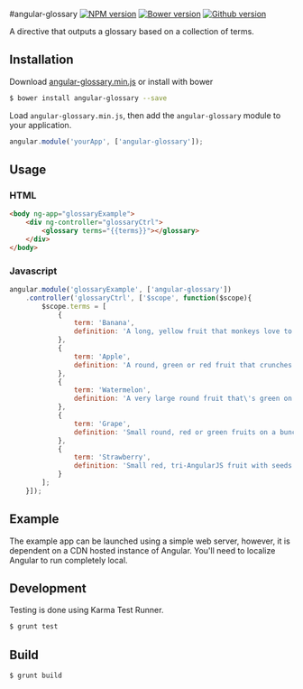 #angular-glossary
[![NPM version](https://badge.fury.io/js/angular-glossary.svg)](http://badge.fury.io/js/angular-glossary)
[![Bower version](https://badge.fury.io/bo/angular-glossary.svg)](http://badge.fury.io/bo/angular-glossary)
[![Github version](https://badge.fury.io/gh/angular-glossary.svg)](http://badge.fury.io/gh/angular-glossary)

A directive that outputs a glossary based on a collection of terms.

## Installation

Download [angular-glossary.min.js](#) or install with bower

```BASH
$ bower install angular-glossary --save
```

Load `angular-glossary.min.js`, then add the `angular-glossary` module to your application.

```javascript
angular.module('yourApp', ['angular-glossary']);
```

## Usage
### HTML
```html
<body ng-app="glossaryExample">
	<div ng-controller="glossaryCtrl">
		<glossary terms="{{terms}}"></glossary>
	</div>
</body>
```

### Javascript
```javascript
angular.module('glossaryExample', ['angular-glossary'])
	.controller('glossaryCtrl', ['$scope', function($scope){
		$scope.terms = [
			{
				term: 'Banana',
				definition: 'A long, yellow fruit that monkeys love to eat.'
			},
			{
				term: 'Apple',
				definition: 'A round, green or red fruit that crunches when you bite it.'
			},
			{
				term: 'Watermelon',
				definition: 'A very large round fruit that\'s green on the outside and red on the inside.'
			},
			{
				term: 'Grape',
				definition: 'Small round, red or green fruits on a bunch.'
			},
			{
				term: 'Strawberry',
				definition: 'Small red, tri-AngularJS fruit with seeds on the outside.'
			}
		];
	}]);
```

## Example
The example app can be launched using a simple web server, however, it is dependent on a CDN hosted instance of Angular. You'll need to localize Angular to run completely local.

## Development

Testing is done using Karma Test Runner.

```BASH
$ grunt test
```
	
## Build

```BASH
$ grunt build
```